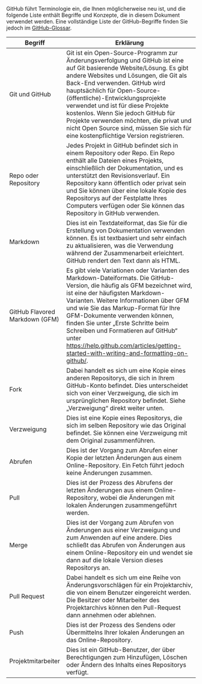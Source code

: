GitHub führt Terminologie ein, die Ihnen möglicherweise neu ist, und die folgende Liste enthält Begriffe und Konzepte, die in diesem Dokument verwendet werden. Eine vollständige Liste der GitHub-Begriffe finden Sie jedoch im [GitHub-Glossar](https://docs.github.com/en/get-started/quickstart/github-glossary).

| Begriff | Erklärung |
| --- | --- |
| Git und GitHub | Git ist ein Open-Source-Programm zur Änderungsverfolgung und GitHub ist eine auf Git basierende Website/Lösung. Es gibt andere Websites und Lösungen, die Git als Back-End verwenden. GitHub wird hauptsächlich für Open-Source-(öffentliche)-Entwicklungsprojekte verwendet und ist für diese Projekte kostenlos. Wenn Sie jedoch GitHub für Projekte verwenden möchten, die privat und nicht Open Source sind, müssen Sie sich für eine kostenpflichtige Version registrieren. |
| Repo oder Repository | Jedes Projekt in GitHub befindet sich in einem Repository oder Repo. Ein Repo enthält alle Dateien eines Projekts, einschließlich der Dokumentation, und es unterstützt den Revisionsverlauf. Ein Repository kann öffentlich oder privat sein und Sie können über eine lokale Kopie des Repositorys auf der Festplatte Ihres Computers verfügen oder Sie können das Repository in GitHub verwenden. |
| Markdown | Dies ist ein Textdateiformat, das Sie für die Erstellung von Dokumentation verwenden können. Es ist textbasiert und sehr einfach zu aktualisieren, was die Verwendung während der Zusammenarbeit erleichtert. GitHub rendert den Text dann als HTML. |
| GitHub Flavored Markdown (GFM) | Es gibt viele Variationen oder Varianten des Markdown-Dateiformats. Die GitHub-Version, die häufig als GFM bezeichnet wird, ist eine der häufigsten Markdown-Varianten. Weitere Informationen über GFM und wie Sie das Markup-Format für Ihre GFM-Dokumente verwenden können, finden Sie unter „Erste Schritte beim Schreiben und Formatieren auf GitHub“ unter https://help.github.com/articles/getting-started-with-writing-and-formatting-on-github/. |
| Fork | Dabei handelt es sich um eine Kopie eines anderen Repositorys, die sich in Ihrem GitHub-Konto befindet. Dies unterscheidet sich von einer Verzweigung, die sich im ursprünglichen Repository befindet. Siehe „Verzweigung“ direkt weiter unten. |
| Verzweigung | Dies ist eine Kopie eines Repositorys, die sich im selben Repository wie das Original befindet. Sie können eine Verzweigung mit dem Original zusammenführen. |
| Abrufen | Dies ist der Vorgang zum Abrufen einer Kopie der letzten Änderungen aus einem Online-Repository. Ein Fetch führt jedoch keine Änderungen zusammen. |
| Pull | Dies ist der Prozess des Abrufens der letzten Änderungen aus einem Online-Repository, wobei die Änderungen mit lokalen Änderungen zusammengeführt werden. |
| Merge | Dies ist der Vorgang zum Abrufen von Änderungen aus einer Verzweigung und zum Anwenden auf eine andere. Dies schließt das Abrufen von Änderungen aus einem Online-Repository ein und wendet sie dann auf die lokale Version dieses Repositorys an. |
| Pull Request | Dabei handelt es sich um eine Reihe von Änderungsvorschlägen für ein Projektarchiv, die von einem Benutzer eingereicht werden. Die Besitzer oder Mitarbeiter des Projektarchivs können den Pull-Request dann annehmen oder ablehnen. |
| Push | Dies ist der Prozess des Sendens oder Übermittelns Ihrer lokalen Änderungen an das Online-Repository. |
| Projektmitarbeiter | Dies ist ein GitHub-Benutzer, der über Berechtigungen zum Hinzufügen, Löschen oder Ändern des Inhalts eines Repositorys verfügt. |
